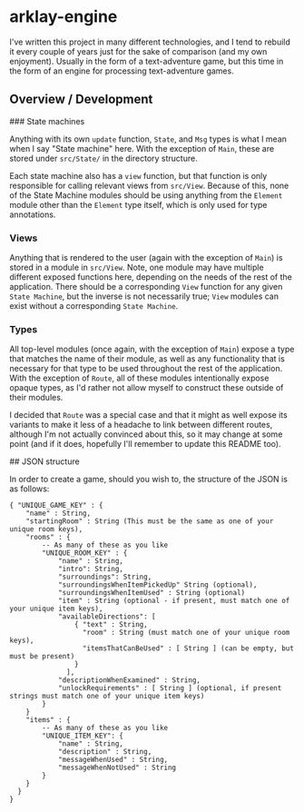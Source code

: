 # arklay-engine

I've written this project in many different technologies, and I tend to rebuild it every couple of years just for the sake of comparison (and my own enjoyment). Usually in the form of a text-adventure game, but this time in the form of an engine for processing text-adventure games.

## Overview / Development

### State machines

Anything with its own `update` function, `State`, and `Msg` types is what I mean when I say "State machine" here. With the exception of `Main`, these are stored under `src/State/` in the directory structure. 

Each state machine also has a `view` function, but that function is only responsible for calling relevant views from `src/View`. Because of this, none of the State Machine modules should be using anything from the `Element` module other than the `Element` type itself, which is only used for type annotations.

### Views 

Anything that is rendered to the user (again with the exception of `Main`) is stored in a module in `src/View`. Note, one module may have multiple different exposed functions here, depending on the needs of the rest of the application. There should be a corresponding `View` function for any given `State Machine`, but the inverse is not necessarily true; `View` modules can exist without a corresponding `State Machine`. 

### Types

All top-level modules (once again, with the exception of `Main`) expose a type that matches the name of their module, as well as any functionality that is necessary for that type to be used throughout the rest of the application. With the exception of `Route`, all of these modules intentionally expose opaque types, as I'd rather not allow myself to construct these outside of their modules.

I decided that `Route` was a special case and that it might as well expose its variants to make it less of a headache to link between different routes, although I'm not actually convinced about this, so it may change at some point (and if it does, hopefully I'll remember to update this README too).

## JSON structure

In order to create a game, should you wish to, the structure of the JSON is as follows: 

```
{ "UNIQUE_GAME_KEY" : {
    "name" : String,
    "startingRoom" : String (This must be the same as one of your unique room keys),
    "rooms" : {
        -- As many of these as you like
        "UNIQUE_ROOM_KEY" : {
            "name" : String,
            "intro": String,
            "surroundings": String,
            "surroundingsWhenItemPickedUp" String (optional),
            "surroundingsWhenItemUsed" : String (optional)
            "item" : String (optional - if present, must match one of your unique item keys),
            "availableDirections": [
                { "text" : String,
                  "room" : String (must match one of your unique room keys),
                  "itemsThatCanBeUsed" : [ String ] (can be empty, but must be present)
                }
              ],
            "descriptionWhenExamined" : String,
            "unlockRequirements" : [ String ] (optional, if present strings must match one of your unique item keys)
        }
    }
    "items" : {
        -- As many of these as you like
        "UNIQUE_ITEM_KEY": {
            "name" : String,
            "description" : String,
            "messageWhenUsed" : String,
            "messageWhenNotUsed" : String
        }
    }
  }
}
```